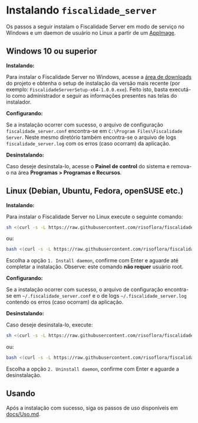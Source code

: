 # Instalando `fiscalidade_server`

Os passos a seguir instalam o Fiscalidade Server em modo de serviço no Windows e um daemon de usuário no Linux a partir de um [AppImage](https://en.wikipedia.org/wiki/AppImage).

## Windows 10 ou superior

**Instalando:**

Para instalar o Fiscalidade Server no Windows, acesse a [área de downloads](https://github.com/risoflora/fiscalidade_server/releases) do projeto e obtenha o setup de instalação da versão mais recente (por exemplo: `FiscalidadeServerSetup-x64-1.0.0.exe`). Feito isto, basta executá-lo como administrador e seguir as informações presentes nas telas do instalador.

**Configurando:**

Se a instalação ocorrer com sucesso, o arquivo de configuração `fiscalidade_server.conf` encontra-se em `C:\Program Files\Fiscalidade Server`. Neste mesmo diretório também encontra-se o arquivo de logs `fiscalidade_server.log` com os erros (caso ocorram) da aplicação.

**Desinstalando:**

Caso deseje desinstala-lo, acesse o **Painel de control** do sistema e remova-o na área **Programas > Programas e Recursos**.

## Linux (Debian, Ubuntu, Fedora, openSUSE etc.)

**Instalando:**

Para instalar o Fiscalidade Server no Linux execute o seguinte comando:

```bash
sh <(curl -s -L https://raw.githubusercontent.com/risoflora/fiscalidade_server/master/scripts/setup.sh)
```

ou:

```bash
bash <(curl -s -L https://raw.githubusercontent.com/risoflora/fiscalidade_server/master/scripts/setup.sh)
```

Escolha a opção `1. Install daemon`, confirme com Enter e aguarde até completar a instalação. Observe: este comando **não requer** usuário root.

**Configurando:**

Se a instalação ocorrer com sucesso, o arquivo de configuração encontra-se em `~/.fiscalidade_server.conf` e o de logs `~/.fiscalidade_server.log` contendo os erros (caso ocorram) da aplicação.

**Desinstalando:**

Caso deseje desinstala-lo, execute:

```bash
sh <(curl -s -L https://raw.githubusercontent.com/risoflora/fiscalidade_server/master/scripts/setup.sh)
```

ou:

```bash
bash <(curl -s -L https://raw.githubusercontent.com/risoflora/fiscalidade_server/master/scripts/setup.sh)
```

Escolha a opção `2. Uninstall daemon`, confirme com Enter e aguarde a desinstalação.

## Usando

Após a instalação com sucesso, siga os passos de uso disponíveis em [docs/Uso.md](Uso.md).

